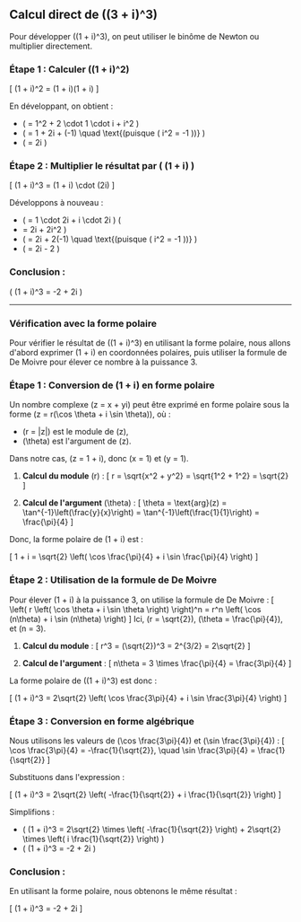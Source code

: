 ## Calcul direct de \((3 + i)^3\)


Pour développer \((1 + i)^3\), on peut utiliser le binôme de Newton ou multiplier directement.

### Étape 1 : Calculer \((1 + i)^2\)

\[
(1 + i)^2 = (1 + i)(1 + i)
\]

En développant, on obtient :

- \(
= 1^2 + 2 \cdot 1 \cdot i + i^2
\)
- \(
= 1 + 2i + (-1) \quad \text{(puisque \( i^2 = -1 \))}
\)
- \(
= 2i
\)

### Étape 2 : Multiplier le résultat par \( (1 + i) \)

\[
(1 + i)^3 = (1 + i) \cdot (2i)
\]

Développons à nouveau :

- \(
= 1 \cdot 2i + i \cdot 2i
\)
\(
- = 2i + 2i^2
\)
- \(
= 2i + 2(-1) \quad \text{(puisque \( i^2 = -1 \))}
\)
- \(
= 2i - 2
\)

### Conclusion :

\(
(1 + i)^3 = -2 + 2i
\)

---

### Vérification avec la forme polaire


Pour vérifier le résultat de \((1 + i)^3\) en utilisant la forme polaire, nous allons d'abord exprimer \(1 + i\) en coordonnées polaires, puis utiliser la formule de De Moivre pour élever ce nombre à la puissance 3.

### Étape 1 : Conversion de \(1 + i\) en forme polaire

Un nombre complexe \(z = x + yi\) peut être exprimé en forme polaire sous la forme \(z = r(\cos \theta + i \sin \theta)\), où :
- \(r = |z|\) est le module de \(z\),
- \(\theta\) est l'argument de \(z\).

Dans notre cas, \(z = 1 + i\), donc \(x = 1\) et \(y = 1\).

1. **Calcul du module** \(r\) :
\[
r = \sqrt{x^2 + y^2} = \sqrt{1^2 + 1^2} = \sqrt{2}
\]

2. **Calcul de l'argument** \(\theta\) :
\[
\theta = \text{arg}(z) = \tan^{-1}\left(\frac{y}{x}\right) = \tan^{-1}\left(\frac{1}{1}\right) = \frac{\pi}{4}
\]

Donc, la forme polaire de \(1 + i\) est :

\[
1 + i = \sqrt{2} \left( \cos \frac{\pi}{4} + i \sin \frac{\pi}{4} \right)
\]

### Étape 2 : Utilisation de la formule de De Moivre

Pour élever \(1 + i\) à la puissance 3, on utilise la formule de De Moivre :
\[
\left( r \left( \cos \theta + i \sin \theta \right) \right)^n = r^n \left( \cos (n\theta) + i \sin (n\theta) \right)
\]
Ici, \(r = \sqrt{2}\), \(\theta = \frac{\pi}{4}\), et \(n = 3\).

1. **Calcul du module** :
\[
r^3 = (\sqrt{2})^3 = 2^{3/2} = 2\sqrt{2}
\]

2. **Calcul de l'argument** :
\[
n\theta = 3 \times \frac{\pi}{4} = \frac{3\pi}{4}
\]

La forme polaire de \((1 + i)^3\) est donc :

\[
(1 + i)^3 = 2\sqrt{2} \left( \cos \frac{3\pi}{4} + i \sin \frac{3\pi}{4} \right)
\]

### Étape 3 : Conversion en forme algébrique

Nous utilisons les valeurs de \(\cos \frac{3\pi}{4}\) et \(\sin \frac{3\pi}{4}\) :
\[
\cos \frac{3\pi}{4} = -\frac{1}{\sqrt{2}}, \quad \sin \frac{3\pi}{4} = \frac{1}{\sqrt{2}}
\]

Substituons dans l'expression :

\[
(1 + i)^3 = 2\sqrt{2} \left( -\frac{1}{\sqrt{2}} + i \frac{1}{\sqrt{2}} \right)
\]

Simplifions :

- \(
(1 + i)^3 = 2\sqrt{2} \times \left( -\frac{1}{\sqrt{2}} \right) + 2\sqrt{2} \times \left( i \frac{1}{\sqrt{2}} \right)
\)
- \(
(1 + i)^3 = -2 + 2i
\)

### Conclusion :

En utilisant la forme polaire, nous obtenons le même résultat :

\[
(1 + i)^3 = -2 + 2i
\]
